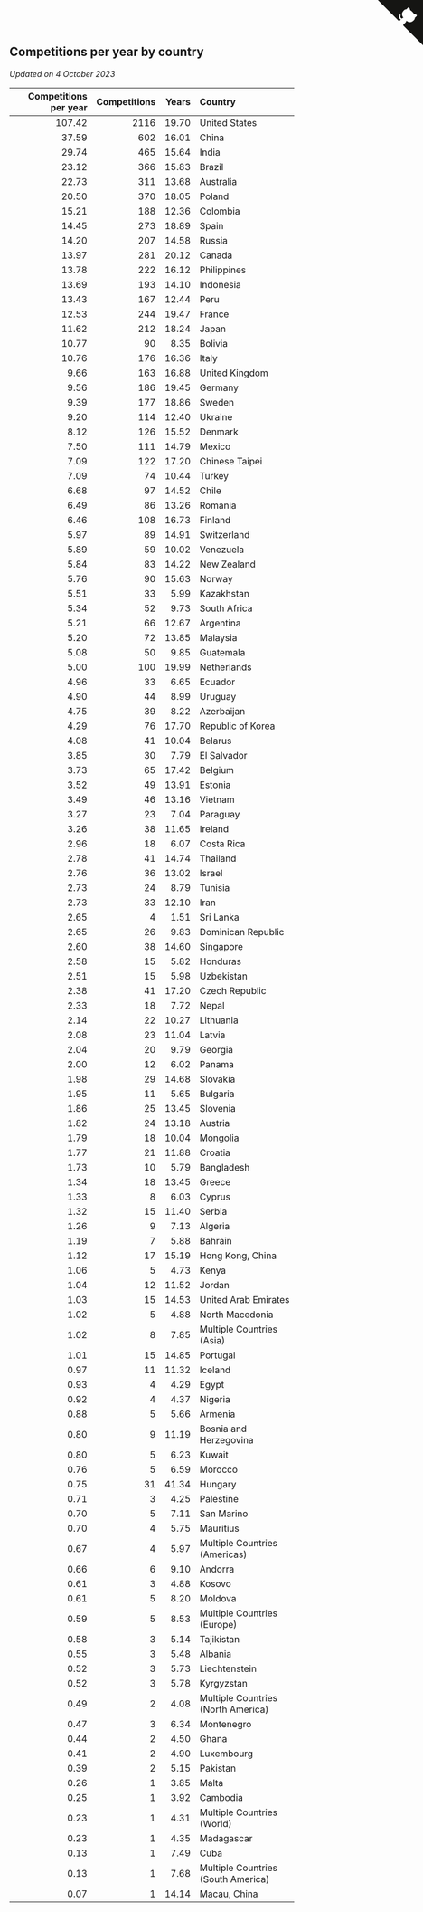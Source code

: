 ## Competitions per year by country

*Updated on  4 October 2023*

| Competitions per year | Competitions | Years | Country |
| ---: | ---: | ---: | :--- |
| 107.42 | 2116 | 19.70 | United States |
| 37.59 | 602 | 16.01 | China |
| 29.74 | 465 | 15.64 | India |
| 23.12 | 366 | 15.83 | Brazil |
| 22.73 | 311 | 13.68 | Australia |
| 20.50 | 370 | 18.05 | Poland |
| 15.21 | 188 | 12.36 | Colombia |
| 14.45 | 273 | 18.89 | Spain |
| 14.20 | 207 | 14.58 | Russia |
| 13.97 | 281 | 20.12 | Canada |
| 13.78 | 222 | 16.12 | Philippines |
| 13.69 | 193 | 14.10 | Indonesia |
| 13.43 | 167 | 12.44 | Peru |
| 12.53 | 244 | 19.47 | France |
| 11.62 | 212 | 18.24 | Japan |
| 10.77 | 90 | 8.35 | Bolivia |
| 10.76 | 176 | 16.36 | Italy |
| 9.66 | 163 | 16.88 | United Kingdom |
| 9.56 | 186 | 19.45 | Germany |
| 9.39 | 177 | 18.86 | Sweden |
| 9.20 | 114 | 12.40 | Ukraine |
| 8.12 | 126 | 15.52 | Denmark |
| 7.50 | 111 | 14.79 | Mexico |
| 7.09 | 122 | 17.20 | Chinese Taipei |
| 7.09 | 74 | 10.44 | Turkey |
| 6.68 | 97 | 14.52 | Chile |
| 6.49 | 86 | 13.26 | Romania |
| 6.46 | 108 | 16.73 | Finland |
| 5.97 | 89 | 14.91 | Switzerland |
| 5.89 | 59 | 10.02 | Venezuela |
| 5.84 | 83 | 14.22 | New Zealand |
| 5.76 | 90 | 15.63 | Norway |
| 5.51 | 33 | 5.99 | Kazakhstan |
| 5.34 | 52 | 9.73 | South Africa |
| 5.21 | 66 | 12.67 | Argentina |
| 5.20 | 72 | 13.85 | Malaysia |
| 5.08 | 50 | 9.85 | Guatemala |
| 5.00 | 100 | 19.99 | Netherlands |
| 4.96 | 33 | 6.65 | Ecuador |
| 4.90 | 44 | 8.99 | Uruguay |
| 4.75 | 39 | 8.22 | Azerbaijan |
| 4.29 | 76 | 17.70 | Republic of Korea |
| 4.08 | 41 | 10.04 | Belarus |
| 3.85 | 30 | 7.79 | El Salvador |
| 3.73 | 65 | 17.42 | Belgium |
| 3.52 | 49 | 13.91 | Estonia |
| 3.49 | 46 | 13.16 | Vietnam |
| 3.27 | 23 | 7.04 | Paraguay |
| 3.26 | 38 | 11.65 | Ireland |
| 2.96 | 18 | 6.07 | Costa Rica |
| 2.78 | 41 | 14.74 | Thailand |
| 2.76 | 36 | 13.02 | Israel |
| 2.73 | 24 | 8.79 | Tunisia |
| 2.73 | 33 | 12.10 | Iran |
| 2.65 | 4 | 1.51 | Sri Lanka |
| 2.65 | 26 | 9.83 | Dominican Republic |
| 2.60 | 38 | 14.60 | Singapore |
| 2.58 | 15 | 5.82 | Honduras |
| 2.51 | 15 | 5.98 | Uzbekistan |
| 2.38 | 41 | 17.20 | Czech Republic |
| 2.33 | 18 | 7.72 | Nepal |
| 2.14 | 22 | 10.27 | Lithuania |
| 2.08 | 23 | 11.04 | Latvia |
| 2.04 | 20 | 9.79 | Georgia |
| 2.00 | 12 | 6.02 | Panama |
| 1.98 | 29 | 14.68 | Slovakia |
| 1.95 | 11 | 5.65 | Bulgaria |
| 1.86 | 25 | 13.45 | Slovenia |
| 1.82 | 24 | 13.18 | Austria |
| 1.79 | 18 | 10.04 | Mongolia |
| 1.77 | 21 | 11.88 | Croatia |
| 1.73 | 10 | 5.79 | Bangladesh |
| 1.34 | 18 | 13.45 | Greece |
| 1.33 | 8 | 6.03 | Cyprus |
| 1.32 | 15 | 11.40 | Serbia |
| 1.26 | 9 | 7.13 | Algeria |
| 1.19 | 7 | 5.88 | Bahrain |
| 1.12 | 17 | 15.19 | Hong Kong, China |
| 1.06 | 5 | 4.73 | Kenya |
| 1.04 | 12 | 11.52 | Jordan |
| 1.03 | 15 | 14.53 | United Arab Emirates |
| 1.02 | 5 | 4.88 | North Macedonia |
| 1.02 | 8 | 7.85 | Multiple Countries (Asia) |
| 1.01 | 15 | 14.85 | Portugal |
| 0.97 | 11 | 11.32 | Iceland |
| 0.93 | 4 | 4.29 | Egypt |
| 0.92 | 4 | 4.37 | Nigeria |
| 0.88 | 5 | 5.66 | Armenia |
| 0.80 | 9 | 11.19 | Bosnia and Herzegovina |
| 0.80 | 5 | 6.23 | Kuwait |
| 0.76 | 5 | 6.59 | Morocco |
| 0.75 | 31 | 41.34 | Hungary |
| 0.71 | 3 | 4.25 | Palestine |
| 0.70 | 5 | 7.11 | San Marino |
| 0.70 | 4 | 5.75 | Mauritius |
| 0.67 | 4 | 5.97 | Multiple Countries (Americas) |
| 0.66 | 6 | 9.10 | Andorra |
| 0.61 | 3 | 4.88 | Kosovo |
| 0.61 | 5 | 8.20 | Moldova |
| 0.59 | 5 | 8.53 | Multiple Countries (Europe) |
| 0.58 | 3 | 5.14 | Tajikistan |
| 0.55 | 3 | 5.48 | Albania |
| 0.52 | 3 | 5.73 | Liechtenstein |
| 0.52 | 3 | 5.78 | Kyrgyzstan |
| 0.49 | 2 | 4.08 | Multiple Countries (North America) |
| 0.47 | 3 | 6.34 | Montenegro |
| 0.44 | 2 | 4.50 | Ghana |
| 0.41 | 2 | 4.90 | Luxembourg |
| 0.39 | 2 | 5.15 | Pakistan |
| 0.26 | 1 | 3.85 | Malta |
| 0.25 | 1 | 3.92 | Cambodia |
| 0.23 | 1 | 4.31 | Multiple Countries (World) |
| 0.23 | 1 | 4.35 | Madagascar |
| 0.13 | 1 | 7.49 | Cuba |
| 0.13 | 1 | 7.68 | Multiple Countries (South America) |
| 0.07 | 1 | 14.14 | Macau, China |


<a href="https://github.com/jonatanklosko/wca_statistics" class="github-corner" aria-label="View source on Github"><svg width="80" height="80" viewBox="0 0 250 250" style="fill:#151513; color:#fff; position: absolute; top: 0; border: 0; right: 0;" aria-hidden="true"><path d="M0,0 L115,115 L130,115 L142,142 L250,250 L250,0 Z"></path><path d="M128.3,109.0 C113.8,99.7 119.0,89.6 119.0,89.6 C122.0,82.7 120.5,78.6 120.5,78.6 C119.2,72.0 123.4,76.3 123.4,76.3 C127.3,80.9 125.5,87.3 125.5,87.3 C122.9,97.6 130.6,101.9 134.4,103.2" fill="currentColor" style="transform-origin: 130px 106px;" class="octo-arm"></path><path d="M115.0,115.0 C114.9,115.1 118.7,116.5 119.8,115.4 L133.7,101.6 C136.9,99.2 139.9,98.4 142.2,98.6 C133.8,88.0 127.5,74.4 143.8,58.0 C148.5,53.4 154.0,51.2 159.7,51.0 C160.3,49.4 163.2,43.6 171.4,40.1 C171.4,40.1 176.1,42.5 178.8,56.2 C183.1,58.6 187.2,61.8 190.9,65.4 C194.5,69.0 197.7,73.2 200.1,77.6 C213.8,80.2 216.3,84.9 216.3,84.9 C212.7,93.1 206.9,96.0 205.4,96.6 C205.1,102.4 203.0,107.8 198.3,112.5 C181.9,128.9 168.3,122.5 157.7,114.1 C157.9,116.9 156.7,120.9 152.7,124.9 L141.0,136.5 C139.8,137.7 141.6,141.9 141.8,141.8 Z" fill="currentColor" class="octo-body"></path></svg></a><style>.github-corner:hover .octo-arm{animation:octocat-wave 560ms ease-in-out}@keyframes octocat-wave{0%,100%{transform:rotate(0)}20%,60%{transform:rotate(-25deg)}40%,80%{transform:rotate(10deg)}}@media (max-width:500px){.github-corner:hover .octo-arm{animation:none}.github-corner .octo-arm{animation:octocat-wave 560ms ease-in-out}}</style>
